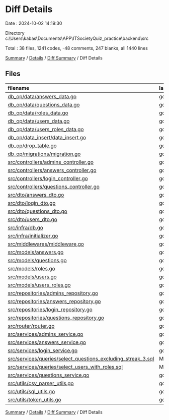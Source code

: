 # Diff Details

Date : 2024-10-02 14:19:30

Directory c:\\Users\\kabas\\Documents\\APP\\ITSocietyQuiz_practice\\backend\\src

Total : 38 files,  1241 codes, -48 comments, 247 blanks, all 1440 lines

[Summary](results.md) / [Details](details.md) / [Diff Summary](diff.md) / Diff Details

## Files
| filename | language | code | comment | blank | total |
| :--- | :--- | ---: | ---: | ---: | ---: |
| [db_op/data/answers_data.go](/db_op/data/answers_data.go) | go | -33 | -113 | -5 | -151 |
| [db_op/data/questions_data.go](/db_op/data/questions_data.go) | go | -87 | 0 | -23 | -110 |
| [db_op/data/roles_data.go](/db_op/data/roles_data.go) | go | -12 | -5 | -3 | -20 |
| [db_op/data/users_data.go](/db_op/data/users_data.go) | go | -52 | -4 | -9 | -65 |
| [db_op/data/users_roles_data.go](/db_op/data/users_roles_data.go) | go | -16 | 0 | -2 | -18 |
| [db_op/data_insert/data_insert.go](/db_op/data_insert/data_insert.go) | go | -43 | -18 | -13 | -74 |
| [db_op/drop_table.go](/db_op/drop_table.go) | go | -17 | -2 | -5 | -24 |
| [db_op/migrations/migration.go](/db_op/migrations/migration.go) | go | -47 | -47 | -14 | -108 |
| [src/controllers/admins_controller.go](/src/controllers/admins_controller.go) | go | 168 | 17 | 33 | 218 |
| [src/controllers/answers_controller.go](/src/controllers/answers_controller.go) | go | 38 | 2 | 11 | 51 |
| [src/controllers/login_controller.go](/src/controllers/login_controller.go) | go | 42 | 0 | 10 | 52 |
| [src/controllers/questions_controller.go](/src/controllers/questions_controller.go) | go | 62 | 4 | 16 | 82 |
| [src/dto/answers_dto.go](/src/dto/answers_dto.go) | go | 5 | 6 | 3 | 14 |
| [src/dto/login_dto.go](/src/dto/login_dto.go) | go | 10 | 2 | 3 | 15 |
| [src/dto/questions_dto.go](/src/dto/questions_dto.go) | go | 44 | 3 | 6 | 53 |
| [src/dto/users_dto.go](/src/dto/users_dto.go) | go | 13 | 1 | 2 | 16 |
| [src/infra/db.go](/src/infra/db.go) | go | 21 | 1 | 6 | 28 |
| [src/infra/initializer.go](/src/infra/initializer.go) | go | 11 | 0 | 4 | 15 |
| [src/middlewares/middleware.go](/src/middlewares/middleware.go) | go | 26 | 0 | 4 | 30 |
| [src/models/answers.go](/src/models/answers.go) | go | 12 | 3 | 3 | 18 |
| [src/models/questions.go](/src/models/questions.go) | go | 13 | 1 | 3 | 17 |
| [src/models/roles.go](/src/models/roles.go) | go | 8 | 1 | 3 | 12 |
| [src/models/users.go](/src/models/users.go) | go | 14 | 1 | 3 | 18 |
| [src/models/users_roles.go](/src/models/users_roles.go) | go | 11 | 2 | 4 | 17 |
| [src/repositories/admins_repository.go](/src/repositories/admins_repository.go) | go | 167 | 12 | 24 | 203 |
| [src/repositories/answers_repository.go](/src/repositories/answers_repository.go) | go | 96 | 6 | 17 | 119 |
| [src/repositories/login_repository.go](/src/repositories/login_repository.go) | go | 55 | 0 | 11 | 66 |
| [src/repositories/questions_repository.go](/src/repositories/questions_repository.go) | go | 80 | 6 | 13 | 99 |
| [src/router/router.go](/src/router/router.go) | go | 58 | 6 | 19 | 83 |
| [src/services/admins_service.go](/src/services/admins_service.go) | go | 214 | 30 | 41 | 285 |
| [src/services/answers_service.go](/src/services/answers_service.go) | go | 78 | 6 | 23 | 107 |
| [src/services/login_service.go](/src/services/login_service.go) | go | 84 | 6 | 16 | 106 |
| [src/services/queries/select_questions_excluding_streak_3.sql](/src/services/queries/select_questions_excluding_streak_3.sql) | MS SQL | 30 | 5 | 1 | 36 |
| [src/services/queries/select_users_with_roles.sql](/src/services/queries/select_users_with_roles.sql) | MS SQL | 16 | 0 | 1 | 17 |
| [src/services/questions_service.go](/src/services/questions_service.go) | go | 83 | 12 | 20 | 115 |
| [src/utils/csv_parser_utils.go](/src/utils/csv_parser_utils.go) | go | 38 | 0 | 8 | 46 |
| [src/utils/sql_utils.go](/src/utils/sql_utils.go) | go | 11 | 1 | 3 | 15 |
| [src/utils/token_utils.go](/src/utils/token_utils.go) | go | 40 | 7 | 10 | 57 |

[Summary](results.md) / [Details](details.md) / [Diff Summary](diff.md) / Diff Details